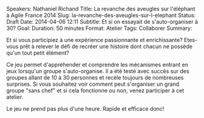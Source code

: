 Speakers: Nathaniel Richand
Title: La revanche des aveugles sur l'éléphant à Agile France 2014 
Slug: la-revanche-des-aveugles-sur-l-elephant
Status: Draft
Date: 2014-04-06 12:11
Subtitle: Et si on essayait de s'auto-organiser à 30?
Goal: 
Duration: 50 minutes
Format: Atelier
Tags: Collaborer
Summary: 


Et si vous participiez à une expérience passionnante et enrichissante? Etes-vous prêt à relever le défi de recréer une histoire dont chacun ne possède qu'un tout petit élément?

Ce jeu permet d'appréhender et comprendre les mécanismes entrant en jeux lorsqu'un groupe s'auto-organise. Il a été testé avec succès sur des groupes allant de 10 à 30 personnes et recèle toujours de nombreuses surprises. 
Si vous souhaitez voir comment peut s'organiser un grand groupe "sans chef" et si cela fonctionne ou non, venez participer à cet atelier.

Le jeu ne prend pas plus d'une heure. Rapide et efficace donc!



